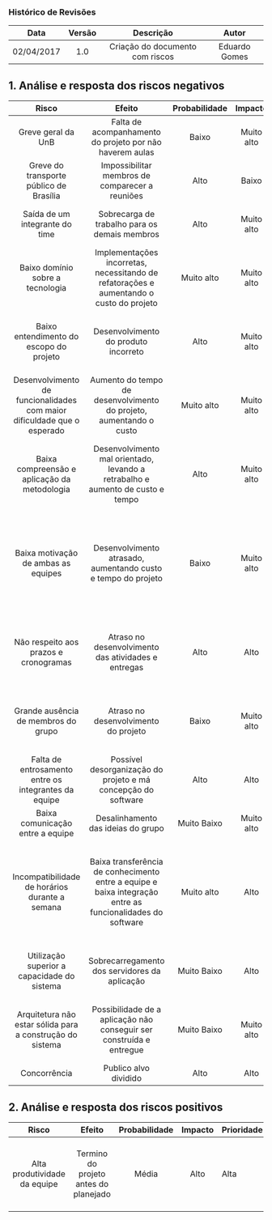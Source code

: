### Histórico de Revisões


| Data | Versão | Descrição | Autor |
|:----:|:------:|:---------:|:-----:|
|02/04/2017|1.0|Criação do documento com riscos|Eduardo Gomes|


## 1. Análise e resposta dos riscos negativos
| Risco | Efeito | Probabilidade | Impacto | Prioridade | Ação | Estratégia | Responsável |
|:-----------------------------------------------------------------------:|:-----------------------------------------------------------------------------------------------------------:|:-------------:|:----------:|------------|:--------------------------------------------------------------------------------------------------------------------------------------:|:----------:|:-----------:|
| Greve geral da UnB | Falta de acompanhamento do projeto por não haverem aulas | Baixo | Muito alto | Médio | Reunir integrantes para posicionamento sobre o assunto | Aceitar | Todos |
| Greve do transporte público de Brasília | Impossibilitar membros de comparecer a reuniões | Alto | Baixo | Médio | Reuniões virtuais | Aceitar | Todos |
| Saída de um integrante do time | Sobrecarga de trabalho para os demais membros | Alto | Muito alto | Médio | Encorajamento e comunicação constante entre a equipe | Mitigar | Eduardo |
| Baixo domínio sobre a tecnologia | Implementações incorretas, necessitando de refatorações e aumentando o custo do projeto | Muito alto | Muito alto | Alta | Treinamentos constantes sobre os diversos aspectos da tecnologia empregada | Mitigar | Matheus |
| Baixo entendimento do escopo do projeto | Desenvolvimento do produto incorreto | Alto | Muito alto | Médio | Comunicação constante entre os membros para manter o alinhamento da equipe | Mitigar | Daniel |
| Desenvolvimento de funcionalidades com maior dificuldade que o esperado | Aumento do tempo de desenvolvimento do projeto, aumentando o custo | Muito alto | Muito alto | Alta | Estudo prévio sobre as tecnologias mais desafiadoras relativas ao projeto | Mitigar | Matheus |
| Baixa compreensão e aplicação da metodologia | Desenvolvimento mal orientado, levando a retrabalho e aumento de custo e tempo | Alto | Muito alto | Médio | Alinhamento sobre os objetivos de cada metodologia, bem como suas práticas | Mitigar | Alexandre |
| Baixa motivação de ambas as equipes | Desenvolvimento atrasado, aumentando custo e tempo do projeto | Baixo | Muito alto | Médio | Observação por parte da equipe de gerência de cada indivíduo da equipe de desenvolvimento, de forma a fornecer todo suporte necessário | Mitigar | Eduardo |
| Não respeito aos prazos e cronogramas | Atraso no desenvolvimento das atividades e entregas | Alto | Alto | Médio | Comunicação constante entre os membros para manter o alinhamento as atividades e datas de entrega. | Mitigar | Brasil |
| Grande ausência de membros do grupo | Atraso no desenvolvimento do projeto | Baixo | Muito alto | Médio | Comunicação entre os membros da equipe e motivação da equipe | Evitar | Rafael |
| Falta de entrosamento entre os integrantes da equipe | Possível desorganização do projeto e má concepção do software | Alto | Alto | Médio | Motivação da equipe em relação ao software a ser implementado | Evitar | Daniel |
| Baixa comunicação entre a equipe | Desalinhamento das ideias do grupo | Muito Baixo | Muito alto | Médio | Maior motivação da equipe | Evitar | Eduardo |
| Incompatibilidade de horários durante a semana | Baixa transferência de conhecimento entre a equipe  e baixa integração entre as funcionalidades do software | Muito alto | Alto | Médio | Reuniões não presenciais, reuniões com menos integrantes, onde cada subgrupo informe o que aconteceu na reunião para o resto da equipe | Mitigar | Todos |
| Utilização superior a capacidade do sistema | Sobrecarregamento dos servidores da aplicação | Muito Baixo | Alto | Baixa | Aumentar a capacidade de armazenamento e processamento dos servidores | Mitigar | Alexandre |
| Arquitetura não estar sólida para a construção do sistema | Possibilidade de a aplicação não conseguir ser construída e entregue | Muito Baixo | Muito alto | Baixa | Implementar as funcionalidades críticas primeiro para validar a arquitetura utilizada | Evitar | Brasil |
| Concorrência | Publico alvo dividido | Alto | Alto | Alta | Continuar com o projeto | Aceitar | Eduardo |

## 2. Análise e resposta dos riscos positivos

| Risco | Efeito | Probabilidade | Impacto | Prioridade | Ação | Estratégia | Responsável |
|:----------------------------:|:-------------------------------------:|:-------------:|:-------:|------------|:---------------------------------------------------------------------------:|:----------:|:-----------:|
| Alta produtividade da equipe | Termino do projeto antes do planejado | Média | Alto | Alta | Revisar artefatos, refatoração do código, inclusão de novas funcionalidades | Aceitar | Todos |